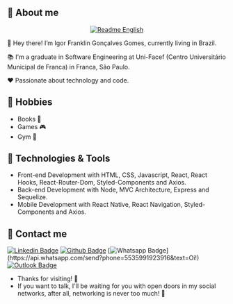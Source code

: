 ## 💬 About me

<div align="center">

[![Readme English](https://img.shields.io/badge/Readme-EN--US-success?style=for-the-badge)](https://github.com/igorfggomes/igorfggomes/blob/master/README.md)
  
</div>

<p align="left">
 👋 Hey there! I’m Igor Franklin Gonçalves Gomes, currently living in Brazil.
</p>

<p align="left"> 
 📚 I'm a graduate in Software Engineering at Uni-Facef (Centro Universitário Municipal de Franca) in Franca, São Paulo.
</p>

<p align="left"> 
 ❤️ Passionate about technology and code.
</p>

## 💙 Hobbies

- Books 📖
- Games 🎮
- Gym 💪

## 💼 Technologies & Tools

- Front-end Development with HTML, CSS, Javascript, React, React Hooks, React-Router-Dom, Styled-Components and Axios.
- Back-end Development with Node, MVC Architecture, Express and Sequelize.
- Mobile Development with React Native, React Navigation, Styled-Components and Axios.

## 📓 Contact me

[![Linkedin Badge](https://img.shields.io/badge/-igorfggomes-blue?style=flat-square&logo=Linkedin&logoColor=white&link=https://www.linkedin.com/in/igorfggomes/)](https://www.linkedin.com/in/igorfggomes/)
[![Github Badge](https://img.shields.io/badge/-igorfggomes-000?style=flat-square&logo=Github&logoColor=white&link=https://github.com/igorfggomes)](https://github.com/igorfggomes)
[![Whatsapp Badge](https://img.shields.io/badge/-WhatsApp-4CA143?style=flat-square&labelColor=4CA143&logo=whatsapp&logoColor=white&link=https://api.whatsapp.com/send?phone=5535991923916&text=Oi!)](https://api.whatsapp.com/send?phone=5535991923916&text=Oi!)
[![Outlook Badge](https://img.shields.io/badge/-igor.fggomes@hotmail.com-0078d4?style=flat-square&logo=microsoft-outlook&logoColor=white&link=mailto:igor.fggomes@hotmail.com)](mailto:igor.fggomes@hotmail.com)

- Thanks for visiting! 👋
- If you want to talk, I'll be waiting for you with open doors in my social networks, after all, networking is never too much! 🚀
